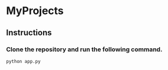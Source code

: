 # MyProjects
## Instructions
### Clone the repository and run the following command. 
```
python app.py
```
